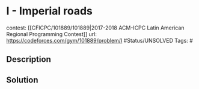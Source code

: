 # I - Imperial roads

contest: [[CFICPC/101889/101889|2017-2018 ACM-ICPC Latin American Regional Programming Contest]]
url: https://codeforces.com/gym/101889/problem/I
#Status/UNSOLVED
Tags: #

## Description

## Solution

